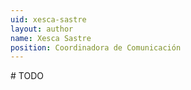 ```yaml
---
uid: xesca-sastre
layout: author
name: Xesca Sastre
position: Coordinadora de Comunicación
---
```

\# TODO